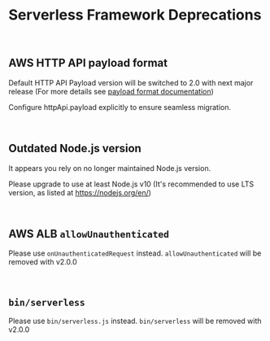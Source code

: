 <!--
title: Serverless Framework Deprecations
menuText: Deprecations
layout: Doc
-->

# Serverless Framework Deprecations

<a name="AWS_HTTP_API_VERSION"><div>&nbsp;</div></a>

## AWS HTTP API payload format

Default HTTP API Payload version will be switched to 2.0 with next major release (For more details see [payload format documentation](https://docs.aws.amazon.com/apigateway/latest/developerguide/http-api-develop-integrations-lambda.html#http-api-develop-integrations-lambda.proxy-format))

Configure httpApi.payload explicitly to ensure seamless migration.

<a name="OUTDATED_NODEJS"><div>&nbsp;</div></a>

## Outdated Node.js version

It appears you rely on no longer maintained Node.js version.

Please upgrade to use at least Node.js v10 (It's recommended to use LTS version, as listed at https://nodejs.org/en/)

<a name="AWS_ALB_ALLOW_UNAUTHENTICATED"><div>&nbsp;</div></a>

## AWS ALB `allowUnauthenticated`

Please use `onUnauthenticatedRequest` instead. `allowUnauthenticated` will be removed with v2.0.0

<a name="BIN_SERVERLESS"><div>&nbsp;</div></a>

## `bin/serverless`

Please use `bin/serverless.js` instead. `bin/serverless` will be removed with v2.0.0
